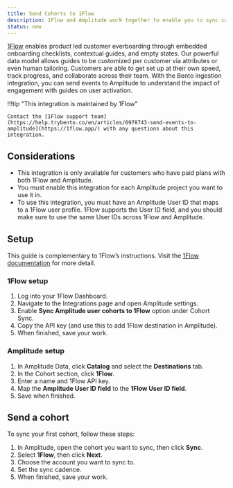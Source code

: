 ```yaml
---
title: Send Cohorts to 1Flow
description: 1Flow and Amplitude work together to enable you to sync cohorts from Amplitude to 1Flow to send targeted user surveys and in-app messaging.
status: new
---
```


[1Flow](https://1flow.app/) enables product led customer everboarding through embedded onboarding checklists, contextual guides, and empty states. Our powerful data model allows guides to be customized per customer via attributes or even human tailoring. Customers are able to get set up at their own speed, track progress, and collaborate across their team. 
With the Bento ingestion integration, you can send events to Amplitude to understand the impact of engagement with guides on user activation.

!!!tip "This integration is maintained by 1Flow"

    Contact the [1Flow support team](https://help.trybento.co/en/articles/6978743-send-events-to-amplitude](https://1flow.app/) with any questions about this integration.

## Considerations

- This integration is only available for customers who have paid plans with both 1Flow and Amplitude.
- You must enable this integration for each Amplitude project you want to use it in.
- To use this integration, you must have an Amplitude User ID that maps to a 1Flow user profile. 1Flow supports the User ID field, and you should make sure to use the same User IDs across 1Flow and Amplitude.

## Setup

This guide is complementary to 1Flow’s instructions. Visit the [1Flow documentation](https://docs.1flow.app/) for more detail.

### 1Flow setup

1. Log into your 1Flow Dashboard.
2. Navigate to the Integrations page and open Amplitude settings.
3. Enable **Sync Amplitude user cohorts to 1Flow** option under Cohort Sync.
4. Copy the API key (and use this to add 1Flow destination in Amplitude).
5. When finished, save your work.

### Amplitude setup

1. In Amplitude Data, click **Catalog** and select the **Destinations** tab.
2. In the Cohort section, click **1Flow**.
3. Enter a name and 1Flow API key. 
4. Map the **Amplitude User ID field** to the **1Flow User ID field**.
5. Save when finished.

## Send a cohort

To sync your first cohort, follow these steps:
1. In Amplitude, open the cohort you want to sync, then click **Sync**.
2. Select **1Flow**, then click **Next**.
3. Choose the account you want to sync to.
4. Set the sync cadence.
5. When finished, save your work.



